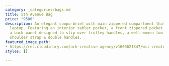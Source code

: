 ```yaml
---
category: _categories/bags.md
title: 5th Avenue Bag
price: "9500"
description: An elegant compu-brief with main zippered compartment that holds a 15.6"
  laptop. Featuring an interior tablet pocket, a front zippered pocket for accessories,
  a back panel designed to slip over trolley handles, a well woven two-tone adjustable
  shoulder strap & double handles.
featured_image_path:
- https://res.cloudinary.com/ark-creative-agency/v1603621347/wii-create/uploads/5th-Avenue-Compu-Brief-BAG-3752_2__default-2_rcmoec.png
styles: []

---
```

